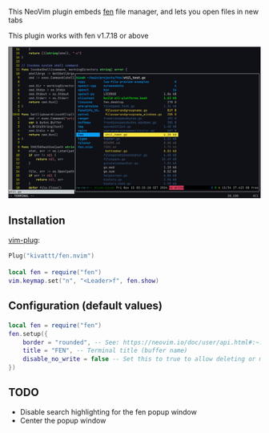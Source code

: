 This NeoVim plugin embeds [fen](https://github.com/kivattt/fen) file manager, and lets you open files in new tabs

This plugin works with fen v1.7.18 or above

<img src="screenshot.png" alt="Selecting multiple files to open in tabs">

## Installation
[vim-plug](https://github.com/junegunn/vim-plug):
```lua
Plug("kivattt/fen.nvim")

local fen = require("fen")
vim.keymap.set("n", "<Leader>f", fen.show)
```

## Configuration (default values)
```lua
local fen = require("fen")
fen.setup({
    border = "rounded", -- See: https://neovim.io/doc/user/api.html#:~:text=border%3A
    title = "FEN", -- Terminal title (buffer name)
    disable_no_write = false -- Set this to true to allow deleting or modifying files
})
```

## TODO
- Disable search highlighting for the fen popup window
- Center the popup window
